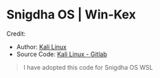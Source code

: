 # Snigdha OS | Win-Kex
Credit: 
 - Author: [Kali Linux](https://kali.org)
 - Source Code: [Kali Linux - Gitlab](https://gitlab.com/kalilinux/packages/kali-win-kex/-/tree/kali/master?ref_type=heads)

> I have adopted this code for Snigdha OS WSL
